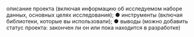 описание проекта (включая информацию об исследуемом наборе данных, основных целях исследования); 
● инструменты (включая библиотеки, которые вы использовали); 
● выводы (можно добавить статус проекта: закончен ли он или пока находится в разработке)

